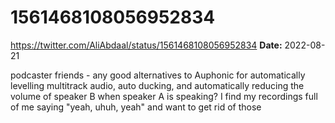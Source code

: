 # 1561468108056952834
https://twitter.com/AliAbdaal/status/1561468108056952834
**Date:** 2022-08-21

podcaster friends - any good alternatives to Auphonic for automatically levelling multitrack audio, auto ducking, and automatically reducing the volume of speaker B when speaker A is speaking? I find my recordings full of me saying "yeah, uhuh, yeah" and want to get rid of those

